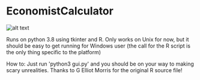 # EconomistCalculator

![alt text](https://i.imgur.com/zwDUs3j.png)

Runs on python 3.8 using tkinter and R. Only works on Unix for now, but it should be easy to get running for Windows user (the call for the R script is the only thing specific to the platform)

How to: Just run 'python3 gui.py' and you should be on your way to making scary unrealities. Thanks to G Elliot Morris for the original R source file!
